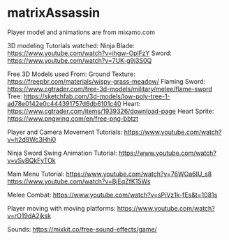 # matrixAssassin

Player model and animations are from mixamo.com

3D modeling Tutorials watched:
Ninja Blade: https://www.youtube.com/watch?v=ihgw-OplFzY
Sword: https://www.youtube.com/watch?v=7UK-g9j3S0Q

Free 3D Models used From: 
Ground Texture: https://freepbr.com/materials/wispy-grass-meadow/
Flaming Sword: https://www.cgtrader.com/free-3d-models/military/melee/flame-sword
Tree: https://sketchfab.com/3d-models/low-poly-tree-1-ad78e0142e0c444391757d6db6101c40
Heart: https://www.cgtrader.com/items/1939326/download-page
Heart Sprite: https://www.pngwing.com/en/free-png-bbtzt

Player and Camera Movement Tutorials:
https://www.youtube.com/watch?v=h2d9Wc3Hhi0

Ninja Sword Swing Animation Tutorial:
https://www.youtube.com/watch?v=vSyBQkFyTOk

Main Menu Tutorial:
https://www.youtube.com/watch?v=76WOa6IU_s8
https://www.youtube.com/watch?v=BjEqZfK15Ws

Melee Combat:
https://www.youtube.com/watch?v=sPiVz1k-fEs&t=1081s

Player moving with moving platforms:
https://www.youtube.com/watch?v=rO19dA2jksk

Sounds:
https://mixkit.co/free-sound-effects/game/


 

